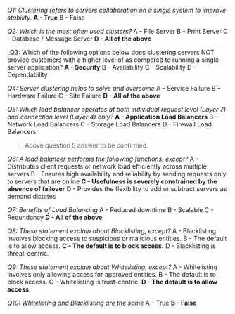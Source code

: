 _Q1: Clustering refers to servers collaboration on a single system to improve stability._
**A - True**
B - False

_Q2: Which is the most often used clusters?_
A - File Server
B - Print Server
C - Database / Message Server
**D - All of the above**

_Q3: Which of the following options below does clustering servers NOT provide customers with a higher level of as compared to running a single-server application?
**A - Security**
B - Availability
C - Scalability
D - Dependability

_Q4: Server clustering helps to solve and overcome_
A - Service Failure
B - Hardware Failure
C - Site Failure
**D - All of the above**

_Q5: Which load balancer operates at both individual request level (Layer 7) and connection level (Layer 4) only?_
**A - Application Load Balancers**
B - Network Load Balancers
C - Storage Load Balancers
D - Firewall Load Balancers
> Above question 5 answer to be confirmed.

_Q6: A load balancer performs the following functions, except?_
A - Distributes client requests or network load efficiently across multiple servers
B - Ensures high availability and reliability by sending requests only to servers that are online
**C - Usefulness is severely constrained by the absence of failover**
D - Provides the flexibility to add or subtract servers as demand dictates

_Q7: Benefits of Load Balancing_
A - Reduced downtime
B - Scalable
C - Redundancy
**D - All of the above**

_Q8: These statement explain about Blacklisting, except?_
A - Blacklisting involves blocking access to suspicious or malicious entities.
B - The default is to allow access.
**C - The default is to block access.**
D - Blacklisting is threat-centric.

_Q9: These statement explain about Whitelisting, except?_
A - Whitelisting involves only allowing access for approved entities.
B - The default is to block access.
C - Whitelisting is trust-centric.
**D - The default is to allow access.**

_Q10: Whitelisting and Blacklisting are the same_
A - True
**B - False**

